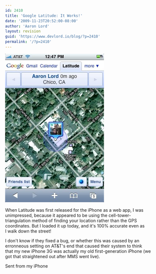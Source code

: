 ```yaml
---
id: 2410
title: 'Google Latitude: It Works!'
date: '2009-11-23T20:52:00-08:00'
author: 'Aaron Lord'
layout: revision
guid: 'https://www.devlord.io/blog/?p=2410'
permalink: '/?p=2410'
---
```


<p class="mobile-photo"><a href="/assets/img/2011/10/photo-797596.jpg"><img src="/assets/img/2011/10/photo-797596.jpg?w=200" border="0" alt="" /></a></p>When Latitude was first released for the iPhone as a web app, I was  <br>unimpressed, because it appeared to be using the cell-tower- <br>triangulation method of finding your location rather than the GPS  <br>coordinates. But I loaded it up today, and it&#039;s 100% accurate even as  <br>I walk down the street!<p>I don&#039;t know if they fixed a bug, or whether this was caused by an  <br>erronneous setting on AT&amp;T&#039;s end that caused their system to think  <br>that my new iPhone 3G was actually my old first-generation iPhone (we  <br>got that straightened out after MMS went live).<p>Sent from my iPhone<div class="blogger-post-footer"><img width='1' height='1' src='' alt='' /></div>